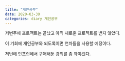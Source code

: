 ```yaml
---
title: "개인공부"
date: 2020-03-30
categories: diary 개인공부
---
```

저번주에 프로젝트는 끝났고 아직 새로운 프로젝트를 받지 않았다.

이 기회에 개인공부와 되도록이면 연차들을 사용할 예정이다.

저번에 인프런에서 구매해둔 강의를 좀 봐야겠다.
